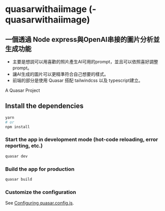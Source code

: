 # quasarwithaiimage (-quasarwithaiimage)

## 一個透過 Node express與OpenAI串接的圖片分析並生成功能
* 主要是想説可以用喜歡的照片產生AI可用的prompt，並且可以依照喜好調整prompt。
* 讓AI生成的圖片可以更精準符合自己想要的樣式。
* 前端的部分是使用 Quasar 搭配 tailwindcss 以及 typescript建立。

A Quasar Project

## Install the dependencies
```bash
yarn
# or
npm install
```

### Start the app in development mode (hot-code reloading, error reporting, etc.)
```bash
quasar dev
```


### Build the app for production
```bash
quasar build
```

### Customize the configuration
See [Configuring quasar.config.js](https://v2.quasar.dev/quasar-cli-vite/quasar-config-js).
